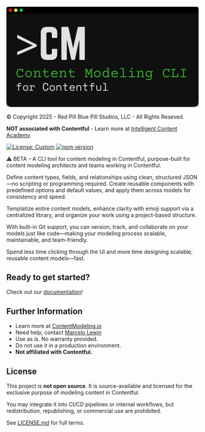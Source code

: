![Content Modeling CLI for Contentful](./cli-assets/cmcli-logo.png)

© Copyright 2025 - Red Pill Blue Pill Studios, LLC - All Rights Reseved.

**NOT associated with Contentful** - Learn more at [Intelligent Content Academy](https://www.intelligentcontentacademy.com/)

[![License: Custom](https://img.shields.io/badge/license-Custom-lightgrey)](./LICENSE.md)
[![npm version](https://img.shields.io/npm/v/content-modeling-cli.svg)](https://www.npmjs.com/package/content-modeling-cli)

⚠️ BETA – A CLI tool for content modeling in Contentful, purpose-built for content modeling architects and teams working in Contentful.

Define content types, fields, and relationships using clean, structured JSON—no scripting or programming required. Create reusable components with predefined options and default values, and apply them across models for consistency and speed.

Templatize entire content models, enhance clarity with emoji support via a centralized library, and organize your work using a project-based structure. 

With built-in Git support, you can version, track, and collaborate on your models just like code—making your modeling process scalable, maintainable, and team-friendly.

Spend less time clicking through the UI and more time designing scalable, reusable content models—fast.

## Ready to get started?
Check out our [documentation](cli-docs/README.md)!

## Further Information
- Learn more at [ContentModeling.io](https://www.contentmodeling.io/)
- Need help, contact [Marcelo Lewin](mailto:marcelo@contentmodeling.io)
- Use as is.  No warranty provided.  
- Do not use it in a production environment.
- **Not affiliated with Contentful.**

## License

This project is **not open source**. It is source-available and licensed for the exclusive purpose of modeling content in Contentful.

You may integrate it into CI/CD pipelines or internal workflows, but redistribution, republishing, or commercial use are prohibited.

See [LICENSE.md](../LICENSE.md) for full terms.